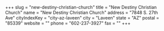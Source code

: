 +++
slug = "new-destiny-christian-church"
title = "New Destiny Christian Church"
name = "New Destiny Christian Church"
address = "7848 S. 27th Ave"
cityIndexKey = "city-az-laveen"
city = "Laveen"
state = "AZ"
postal = "85339"
website = ""
phone = "602-237-3927"
fax = ""
+++
